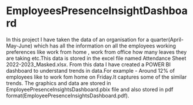 # EmployeesPresenceInsightDashboard
In this project I have taken the data of an organisation for a quarter(April-May-June) which has  all the information on all the employees working preferences like work from home , work from office how many leaves they are taking etc.This data is stored in the excel file named Attendance Sheet 2022-2023_Masked.xlsx.
From this data I have created a POWER BI dashboard to understand trends in data.For example - Around 12% of employees like to work fom home on Friday.It captures some of the similar trends.
The graphics and data are stored in EmployeePresenceInsightsDashboard.pbix file and also stored in pdf format(EmployeePresenceInsightsDashboard.pdf).
